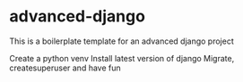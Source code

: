 # advanced-django
This is a boilerplate template for an advanced django project

Create a python venv
Install latest version of django
Migrate, createsuperuser and have fun
